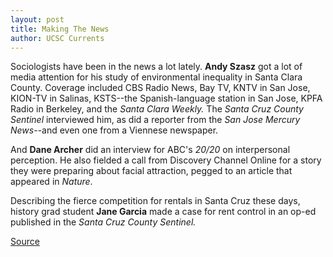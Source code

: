 ```yaml
---
layout: post
title: Making The News
author: UCSC Currents
---
```


Sociologists have been in the news a lot lately. **Andy Szasz** got a lot of media attention for his study of environmental inequality in Santa Clara County. Coverage included CBS Radio News, Bay TV, KNTV in San Jose, KION-TV in Salinas, KSTS--the Spanish-language station in San Jose, KPFA Radio in Berkeley, and the _Santa Clara Weekly._ The _Santa Cruz County Sentinel_ interviewed him, as did a reporter from the _San Jose Mercury News_\--and even one from a Viennese newspaper.

And **Dane Archer** did an interview for ABC's _20/20_ on interpersonal perception. He also fielded a call from Discovery Channel Online for a story they were preparing about facial attraction, pegged to an article that appeared in _Nature_.

Describing the fierce competition for rentals in Santa Cruz these days, history grad student **Jane Garcia** made a case for rent control in an op-ed published in the _Santa Cruz County Sentinel._

[Source](http://www1.ucsc.edu/oncampus/currents/98-99/09-07/makenews.htm "Permalink to Making the News: 09-07-98")
